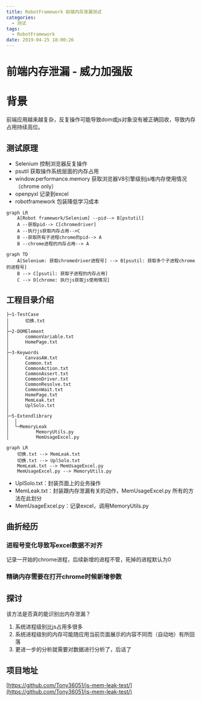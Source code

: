 ```yaml
---
title: RobotFramework 前端内存泄漏测试
categories:
  - 测试
tags:
  - RobotFramework
date: 2019-04-25 18:00:26
---
```

# 前端内存泄漏 - 威力加强版

# 背景

前端应用越来越复杂，反复操作可能导致dom或js对象没有被正确回收，导致内存占用持续高位。

## 测试原理

- Selenium 控制浏览器反复操作
- psutil 获取操作系统层面的内存占用
- window.performance.memory 获取浏览器V8引擎级别js堆内存使用情况（chrome only）
- openpyxl 记录到excel
- robotframework 包装降低学习成本


```mermaid
graph LR
	A[Robot framework/Selenium] --pid--> B[pstutil]
	A --获取pid--> C[chromedriver]
	A --执行js获取内存占用-->C
	B --获取所有子进程chrome的pid--> A
	B --chrome进程的内存占用--> A
```


```mermaid
graph TD
	A[Selenium: 获取chromedriver进程号] --> B[psutil: 获取多个子进程chrome的进程号]
	B --> C[psutil: 获取子进程的内存占用]
	C --> D[chrome: 执行js获取js使用情况]
```

## 工程目录介绍

```
├─1-TestCase
│      切换.txt
│
├─2-DOMElement
│      commonVariable.txt
│      HomePage.txt
│
├─3-Keywords
│      CanvasAW.txt
│      Common.txt
│      CommonAction.txt
│      CommonAssert.txt
│      CommonDriver.txt
│      CommonResolve.txt
│      CommonWait.txt
│      HomePage.txt
│      MemLeak.txt
│      UplSolo.txt
│
├─5-Extendlibrary
│  │
│  └─MemoryLeak
│          MemoryUtils.py
│          MemUsageExcel.py
```

```mermaid
graph LR
	切换.txt --> MemLeak.txt
	切换.txt --> UplSolo.txt
	MemLeak.txt --> MemUsageExcel.py
	MemUsageExcel.py --> MemoryUtils.py
```



- UplSolo.txt：封装页面上的业务操作
- MemLeak.txt：封装跟内存泄漏有关的动作，MemUsageExcel.py 所有的方法在此划分
- MemUsageExcel.py：记录excel，调用MemoryUtils.py



## 曲折经历

### 进程号变化导致写excel数据不对齐

记录一开始的chrome进程，后续新增的进程不管，死掉的进程默认为0

### 精确内存需要在打开chrome时候新增参数



## 探讨

该方法是否真的能识别出内存泄漏？

1. 系统进程级别比js占用多很多
2. 系统进程级别的内存可能随应用当前页面展示的内容不同而（自动地）有所回落
3. 更进一步的分析就需要对数据进行分析了，后话了

## 项目地址
[https://github.com/Tony36051/js-mem-leak-test/](https://github.com/Tony36051/js-mem-leak-test/)
<!--stackedit_data:
eyJoaXN0b3J5IjpbODQ5ODYzNzE5XX0=
-->